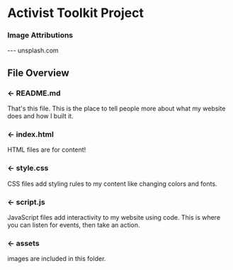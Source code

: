# Activist Toolkit Project

### Image Attributions
--- unsplash.com

## File Overview

### ← README.md

That's this file. This is the place to tell people more about what my website does and how I built it. 

### ← index.html

HTML files are for content!

### ← style.css

CSS files add styling rules to my content like changing colors and fonts. 

### ← script.js

JavaScript files add interactivity to my website using code. This is where you can listen for events, then take an action.

### ← assets

 images are included in this folder.

